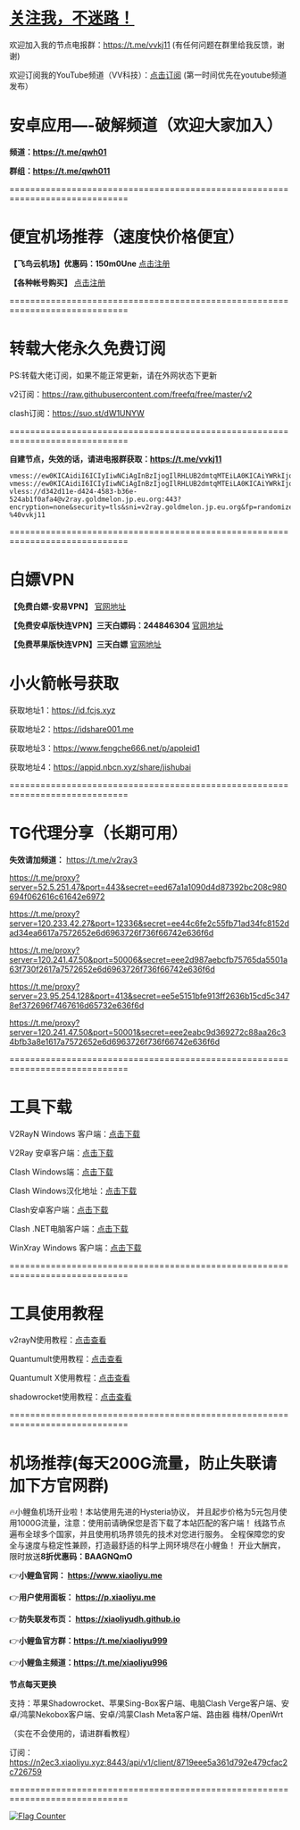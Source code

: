 # [关注我，不迷路！](https://github.com/login?return_to=https%3A%2F%2Fgithub.com%2Fw379740999)

欢迎加入我的节点电报群：https://t.me/vvkj11
(有任何问题在群里给我反馈，谢谢)

欢迎订阅我的YouTube频道（VV科技）：[点击订阅](https://www.youtube.com/channel/UCqdGfxwYKrllrHv_Bc-9vAw?sub_confirmation=1)
(第一时间优先在youtube频道发布）

# 安卓应用—-破解频道（欢迎大家加入）

**频道：https://t.me/qwh01**

**群组：https://t.me/qwh011**

=============================================================================

# 便宜机场推荐（速度快价格便宜）

**【飞鸟云机场】优惠码：150m0Une** [点击注册](https://feiniaoyun.info/#/register?code=150m0Une)

**【各种帐号购买】** [点击注册](https://wandoukj.eu.org/)

=============================================================================

# 转载大佬永久免费订阅

PS:转载大佬订阅，如果不能正常更新，请在外网状态下更新

v2订阅：https://raw.githubusercontent.com/freefq/free/master/v2

clash订阅：https://suo.st/dW1UNYW

=============================================================================

**自建节点，失效的话，请进电报群获取：https://t.me/vvkj11**
```
vmess://ew0KICAidiI6ICIyIiwNCiAgInBzIjogIlRHLUB2dmtqMTEiLA0KICAiYWRkIjogImFwaS5scC1haXJkcm9wLnRvcCIsDQogICJwb3J0IjogIjIwOTYiLA0KICAiaWQiOiAiZTM2Yzk4ZjItYmI3Ni00NWY2LWQ1NDUtNjEzOTM1MjIwMjdkIiwNCiAgImFpZCI6ICIwIiwNCiAgInNjeSI6ICJhdXRvIiwNCiAgIm5ldCI6ICJ3cyIsDQogICJ0eXBlIjogIm5vbmUiLA0KICAiaG9zdCI6ICJhcGkubHAtYWlyZHJvcC50b3AiLA0KICAicGF0aCI6ICIvbG9naW4iLA0KICAidGxzIjogInRscyIsDQogICJzbmkiOiAiIiwNCiAgImFscG4iOiAiIg0KfQ==
vmess://ew0KICAidiI6ICIyIiwNCiAgInBzIjogIlRHLUB2dmtqMTEiLA0KICAiYWRkIjogImRvbmd0YWl3YW5nMy5jb20iLA0KICAicG9ydCI6ICI4MDgwIiwNCiAgImlkIjogIjk2OWYxOTA5LWMwZDMtNGMzMC04MTNkLTNhZWM1YzgzOGI3ZCIsDQogICJhaWQiOiAiMCIsDQogICJzY3kiOiAiYXV0byIsDQogICJuZXQiOiAid3MiLA0KICAidHlwZSI6ICJub25lIiwNCiAgImhvc3QiOiAiZG9uZ3RhaXdhbmcxNS5kdGt1NDcueHl6IiwNCiAgInBhdGgiOiAiLzFJS1lqVjByLyIsDQogICJ0bHMiOiAibm9uZSIsDQogICJzbmkiOiAiIiwNCiAgImFscG4iOiAiIg0KfQ==
vless://d342d11e-d424-4583-b36e-524ab1f0afa4@v2ray.goldmelon.jp.eu.org:443?encryption=none&security=tls&sni=v2ray.goldmelon.jp.eu.org&fp=randomized&type=ws&host=v2ray.goldmelon.jp.eu.org&path=%2F%3Fed%3D2048#TG-%40vvkj11
```
=============================================================================

# 白嫖VPN

**【免费白嫖-安易VPN】** [官网地址](https://www.anyi555.com/?mid=1033)

**【免费安卓版快连VPN】三天白嫖码：244846304** [官网地址](https://pay.eradpd.xyz)

**【免费苹果版快连VPN】三天白嫖** [官网地址](https://promter-management.onelink.me/WxKq/fb306fec)

# 小火箭帐号获取
获取地址1：https://id.fcjs.xyz

获取地址2：https://idshare001.me

获取地址3：https://www.fengche666.net/p/appleid1

获取地址4：https://appid.nbcn.xyz/share/jishubai

=============================================================================

# TG代理分享（长期可用）
**失效请加频道：** https://t.me/v2ray3

https://t.me/proxy?server=52.5.251.47&port=443&secret=eed67a1a1090d4d87392bc208c980694f062616c61642e6972

https://t.me/proxy?server=120.233.42.27&port=12336&secret=ee44c6fe2c55fb71ad34fc8152dad34ea6617a7572652e6d6963726f736f66742e636f6d

https://t.me/proxy?server=120.241.47.50&port=50006&secret=eee2d987aebcfb75765da5501a63f730f2617a7572652e6d6963726f736f66742e636f6d

https://t.me/proxy?server=23.95.254.128&port=413&secret=ee5e5151bfe913ff2636b15cd5c3478ef372696f7467616d65732e636f6d

https://t.me/proxy?server=120.241.47.50&port=50001&secret=eee2eabc9d369272c88aa26c34bfb3a8e1617a7572652e6d6963726f736f66742e636f6d

=============================================================================

# 工具下载

V2RayN Windows 客户端：[点击下载](https://github.com/2dust/v2rayN/releases)

V2Ray 安卓客户端：[点击下载](https://github.com/2dust/v2rayNG/releases)

Clash Windows端：[点击下载](https://github.com/Fndroid/clash_for_windows_pkg/releases)

Clash Windows汉化地址：[点击下载](https://drive.google.com/file/d/1hLY1pedrIxA1u8sEkPWnMLEsQawD0nvf/view?usp=sharing)

Clash安卓客户端：[点击下载](https://github.com/naicfeng/ClashRForAndroid/releases)

Clash .NET电脑客户端：[点击下载](https://github.com/ClashDotNetFramework/experimental-clash/releases)

WinXray Windows 客户端：[点击下载](https://github.com/TheMRLL/WinXray/releases)

=============================================================================

# 工具使用教程

v2rayN使用教程：[点击查看](https://youtu.be/MvJwoEo6-JU)

Quantumult使用教程：[点击查看](https://youtu.be/qCkjLMPKygw)

Quantumult X使用教程：[点击查看](https://youtu.be/ghZLHPEGfVc)

shadowrocket使用教程：[点击查看](https://youtu.be/kGKKr6WTrJc)

=============================================================================

#  机场推荐(每天200G流量，防止失联请加下方官网群)
🔥小鲤鱼机场开业啦！本站使用先进的Hysteria协议，
并且起步价格为5元包月使用1000G流量，注意：使用前请确保您是否下载了本站匹配的客户端！
线路节点遍布全球多个国家，并且使用机场界领先的技术对您进行服务。
全程保障您的安全与速度与稳定性兼顾，打造最舒适的科学上网环境尽在小鲤鱼！
开业大酬宾，限时放送**8折优惠码：BAAGNQmO**

👉**小鲤鱼官网： https://www.xiaoliyu.me**

👉**用户使用面板： https://p.xiaoliyu.me**

👉**防失联发布页： https://xiaoliyudh.github.io**

👉**小鲤鱼官方群：https://t.me/xiaoliyu999**

👉**小鲤鱼主频道：https://t.me/xiaoliyu996**

**节点每天更换**

支持：苹果Shadowrocket、苹果Sing-Box客户端、电脑Clash Verge客户端、安卓/鸿蒙Nekobox客户端、安卓/鸿蒙Clash Meta客户端、路由器 梅林/OpenWrt

（实在不会使用的，请进群看教程）

订阅：https://n2ec3.xiaoliyu.xyz:8443/api/v1/client/8719eee5a361d792e479cfac2c726759

=============================================================================

<a href="https://info.flagcounter.com/pIZl"><img src="https://s11.flagcounter.com/count2/pIZl/bg_FFFFFF/txt_000000/border_CCCCCC/columns_2/maxflags_10/viewers_0/labels_1/pageviews_1/flags_0/percent_0/" alt="Flag Counter" border="0"></a>
